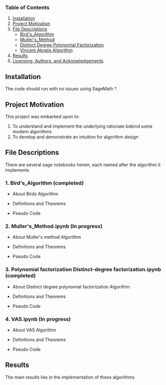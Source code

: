 
### Table of Contents

1. [Installation](#installation)
2. [Project Motivation](#motivation)
3. [File Descriptions](#files)
   - [Bird's_Algorithm](#Bird)
   - [Muller's_Method](#Muller)
   - [Distinct Degree Polynomial Factorization](#distinct_degree)
   - [Vincent Akratis Algorithm](#VAS)
4. [Results](#results)
5. [Licensing, Authors, and Acknowledgements](#licensing)


## Installation <a name="installation"></a>

The code should run with no issues using SageMath *.

## Project Motivation<a name="motivation"></a>

This project was embarked upon to:

1. To understand and implement the underlying rationale bebind some modern algorithms
2. To develop and demonstrate  an intuition for algorithm design

## File Descriptions <a name="files"></a>

There are several sage notebooks herein, each named after the algorithm it implements

### 1. Bird's_Algorithm  (completed) <a name = "Bird"></a>

- About Birds Algorithm

- Definitions and Theorems

- Pseudo Code

### 2. Muller's_Method.ipynb   (In progress) <a name = "Muller"></a>

- About Muller's method Algorithm

- Definitions and Theorems

- Pseudo Code

### 3. Polynomial factorization Distinct-degree factorization.ipynb    (completed) <a name = "distinct_degree"></a>

- About DIstinct degree polynomial factorization Algorithm

- Definitions and Theorems

- Pseudo Code

### 4. VAS.ipynb   (In progress) <a name = "VAS"></a>

- About VAS Algorithm

- Definitions and Theorems

- Pseudo Code
## Results<a name="results"></a>

The main results lies in the implementation of these algorithms

